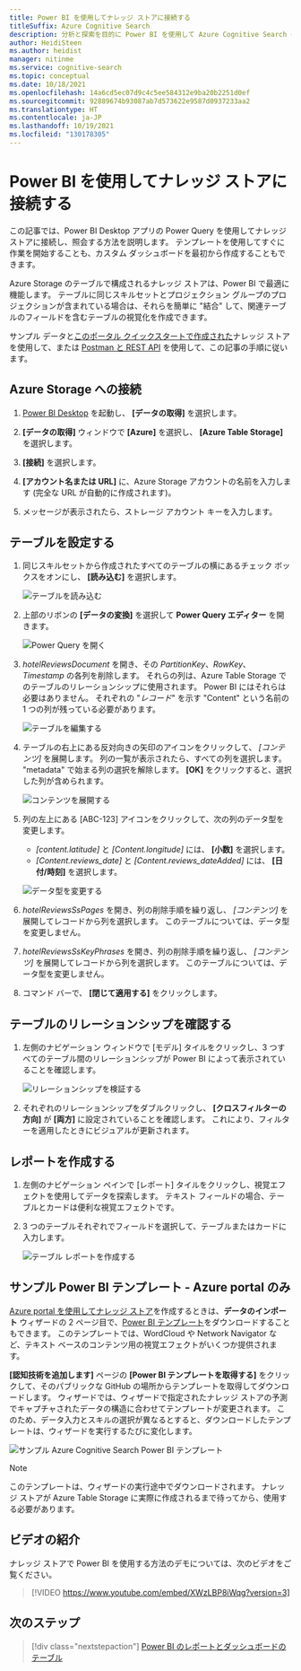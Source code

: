 ```yaml
---
title: Power BI を使用してナレッジ ストアに接続する
titleSuffix: Azure Cognitive Search
description: 分析と探索を目的に Power BI を使用して Azure Cognitive Search のナレッジ ストアに接続します。
author: HeidiSteen
ms.author: heidist
manager: nitinme
ms.service: cognitive-search
ms.topic: conceptual
ms.date: 10/18/2021
ms.openlocfilehash: 14a6cd5ec07d9c4c5ee584312e9ba20b2251d0ef
ms.sourcegitcommit: 92889674b93087ab7d573622e9587d0937233aa2
ms.translationtype: HT
ms.contentlocale: ja-JP
ms.lasthandoff: 10/19/2021
ms.locfileid: "130178305"
---
```

# <a name="connect-a-knowledge-store-with-power-bi"></a>Power BI を使用してナレッジ ストアに接続する

この記事では、Power BI Desktop アプリの Power Query を使用してナレッジ ストアに接続し、照会する方法を説明します。 テンプレートを使用してすぐに作業を開始することも、カスタム ダッシュボードを最初から作成することもできます。

Azure Storage のテーブルで構成されるナレッジ ストアは、Power BI で最適に機能します。 テーブルに同じスキルセットとプロジェクション グループのプロジェクションが含まれている場合は、それらを簡単に "結合" して、関連テーブルのフィールドを含むテーブルの視覚化を作成できます。

サンプル データと[このポータル クイックスタートで作成された](knowledge-store-create-portal.md)ナレッジ ストアを使用して、または [Postman と REST API](knowledge-store-create-rest.md) を使用して、この記事の手順に従います。 

## <a name="connect-to-azure-storage"></a>Azure Storage への接続

1. [Power BI Desktop](https://powerbi.microsoft.com/downloads/) を起動し、 **[データの取得]** を選択します。 

1. **[データの取得]** ウィンドウで **[Azure]** を選択し、 **[Azure Table Storage]** を選択します。

1. **[接続]** を選択します。

1. **[アカウント名または URL]** に、Azure Storage アカウントの名前を入力します (完全な URL が自動的に作成されます)。

1. メッセージが表示されたら、ストレージ アカウント キーを入力します。

## <a name="set-up-tables"></a>テーブルを設定する

1. 同じスキルセットから作成されたすべてのテーブルの横にあるチェック ボックスをオンにし、 **[読み込む]** を選択します。

   ![テーブルを読み込む](media/knowledge-store-connect-power-bi/power-bi-load-tables.png "テーブルを読み込む")

1. 上部のリボンの **[データの変換]** を選択して **Power Query エディター** を開きます。

   ![Power Query を開く](media/knowledge-store-connect-power-bi/powerbi-edit-queries.png "Power Query を開く")

1. *hotelReviewsDocument* を開き、その *PartitionKey*、*RowKey*、*Timestamp* の各列を削除します。 それらの列は、Azure Table Storage でのテーブルのリレーションシップに使用されます。 Power BI にはそれらは必要はありません。 それぞれの "*レコード*" を示す "Content" という名前の 1 つの列が残っている必要があります。 

   ![テーブルを編集する](media/knowledge-store-connect-power-bi/powerbi-edit-table.png "テーブルを編集する")

1. テーブルの右上にある反対向きの矢印のアイコンをクリックして、 *[コンテンツ]* を展開します。 列の一覧が表示されたら、すべての列を選択します。 "metadata" で始まる列の選択を解除します。 **[OK]** をクリックすると、選択した列が含められます。

   ![コンテンツを展開する](media/knowledge-store-connect-power-bi/powerbi-expand-content-table.png "コンテンツを展開する")

1. 列の左上にある [ABC-123] アイコンをクリックして、次の列のデータ型を変更します。

   + *[content.latitude]* と *[Content.longitude]* には、 **[小数]** を選択します。
   + *[Content.reviews_date]* と *[Content.reviews_dateAdded]* には、 **[日付/時刻]** を選択します。

   ![データ型を変更する](media/knowledge-store-connect-power-bi/powerbi-change-type.png "データ型を変更する")

1. *hotelReviewsSsPages* を開き、列の削除手順を繰り返し、 *[コンテンツ]* を展開してレコードから列を選択します。 このテーブルについては、データ型を変更しません。

1. *hotelReviewsSsKeyPhrases* を開き、列の削除手順を繰り返し、 *[コンテンツ]* を展開してレコードから列を選択します。 このテーブルについては、データ型を変更しません。

1. コマンド バーで、 **[閉じて適用する]** をクリックします。

## <a name="check-table-relationships"></a>テーブルのリレーションシップを確認する

1. 左側のナビゲーション ウィンドウで [モデル] タイルをクリックし、3 つすべてのテーブル間のリレーションシップが Power BI によって表示されていることを確認します。

   ![リレーションシップを検証する](media/knowledge-store-connect-power-bi/powerbi-relationships.png "リレーションシップを検証する")

1. それぞれのリレーションシップをダブルクリックし、 **[クロスフィルターの方向]** が **[両方]** に設定されていることを確認します。  これにより、フィルターを適用したときにビジュアルが更新されます。

## <a name="build-a-report"></a>レポートを作成する

1. 左側のナビゲーション ペインで [レポート] タイルをクリックし、視覚エフェクトを使用してデータを探索します。 テキスト フィールドの場合、テーブルとカードは便利な視覚エフェクトです。

1. 3 つのテーブルそれぞれでフィールドを選択して、テーブルまたはカードに入力します。

   ![テーブル レポートを作成する](media/knowledge-store-connect-power-bi/power-bi-table-report.png "テーブル レポートを作成する")

## <a name="sample-power-bi-template---azure-portal-only"></a>サンプル Power BI テンプレート - Azure portal のみ

[Azure portal を使用してナレッジ ストア](knowledge-store-create-portal.md)を作成するときは、**データのインポート** ウィザードの 2 ページ目で、[Power BI テンプレート](https://github.com/Azure-Samples/cognitive-search-templates)をダウンロードすることもできます。 このテンプレートでは、WordCloud や Network Navigator など、テキスト ベースのコンテンツ用の視覚エフェクトがいくつか提供されます。 

**[認知技術を追加します]** ページの **[Power BI テンプレートを取得する]** をクリックして、そのパブリックな GitHub の場所からテンプレートを取得してダウンロードします。 ウィザードでは、ウィザードで指定されたナレッジ ストアの予測でキャプチャされたデータの構造に合わせてテンプレートが変更されます。 このため、データ入力とスキルの選択が異なるとすると、ダウンロードしたテンプレートは、ウィザードを実行するたびに変化します。

![サンプル Azure Cognitive Search Power BI テンプレート](media/knowledge-store-connect-power-bi/powerbi-sample-template-portal-only.png "サンプル Power BI テンプレート")

> [!NOTE]
> このテンプレートは、ウィザードの実行途中でダウンロードされます。 ナレッジ ストアが Azure Table Storage に実際に作成されるまで待ってから、使用する必要があります。

## <a name="video-introduction"></a>ビデオの紹介

ナレッジ ストアで Power BI を使用する方法のデモについては、次のビデオをご覧ください。

> [!VIDEO https://www.youtube.com/embed/XWzLBP8iWqg?version=3]

## <a name="next-steps"></a>次のステップ

> [!div class="nextstepaction"]
> [Power BI のレポートとダッシュボードのテーブル](/power-bi/visuals/power-bi-visualization-tables)